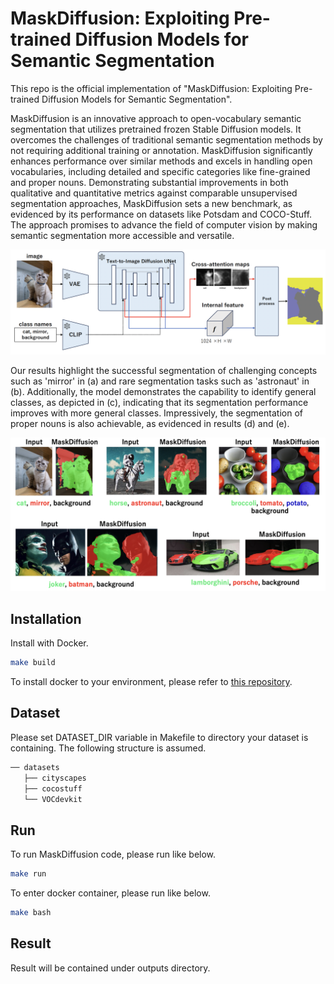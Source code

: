 # MaskDiffusion: Exploiting Pre-trained Diffusion Models for Semantic Segmentation
This repo is the official implementation of "MaskDiffusion: Exploiting Pre-trained Diffusion Models for Semantic Segmentation".

MaskDiffusion is an innovative approach to open-vocabulary semantic segmentation that utilizes pretrained frozen
Stable Diffusion models. It overcomes the challenges of traditional semantic segmentation methods by not requiring
additional training or annotation. MaskDiffusion significantly enhances performance over similar methods and excels
in handling open vocabularies, including detailed and specific categories like fine-grained and proper nouns.
Demonstrating substantial improvements in both qualitative and quantitative metrics against comparable unsupervised
segmentation approaches, MaskDiffusion sets a new benchmark, as evidenced by its performance on datasets like Potsdam
and COCO-Stuff. The approach promises to advance the field of computer vision by making semantic segmentation more
accessible and versatile.

![Alt text](resources/overview.png)

Our results highlight the successful segmentation of challenging concepts such as 'mirror' in (a) and rare segmentation
tasks such as 'astronaut' in (b). Additionally, the model demonstrates the capability to identify general classes, as
depicted in (c), indicating that its segmentation performance improves with more general classes. Impressively, the
segmentation of proper nouns is also achievable, as evidenced in results (d) and (e).

![Alt text](resources/open_vocabulary.png)

## Installation

Install with Docker.

```sh
make build
```

To install docker to your environment, please refer to [this repository](https://github.com/Valkyrja3607/docker-template).

## Dataset

Please set DATASET_DIR variable in Makefile to directory your dataset is containing.
The following structure is assumed.

```sh
── datasets
   ├── cityscapes
   ├── cocostuff
   └── VOCdevkit
```

## Run

To run MaskDiffusion code, please run like below.

```sh
make run
```

To enter docker container, please run like below.

```sh
make bash
```

## Result

Result will be contained under outputs directory.
